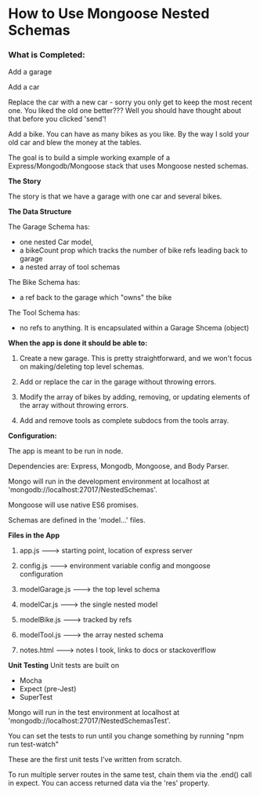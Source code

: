 # How to Use Mongoose Nested Schemas

### What is Completed:

Add a garage

Add a car

Replace the car with a new car - sorry you only get to keep the most recent one.
 You liked the old one better??? Well you should have thought about that before 
 you clicked 'send'!
 
Add a bike. You can have as many bikes as you like. By the way I sold your old car
 and blew the money at the tables. 

The goal is to build a simple working example of a Express/Mongodb/Mongoose stack
that uses Mongoose nested schemas.


**The Story**

The story is that we have a garage with one car and several bikes. 

**The Data Structure**


The Garage Schema has: 
 - one nested Car model,
 - a bikeCount prop which tracks the number of bike refs leading back to garage
 - a nested array of tool schemas
 
The Bike Schema has:
  - a ref back to the garage which "owns" the bike
  
The Tool Schema has:
  - no refs to anything. It is encapsulated within a Garage Shcema (object) 


**When the app is done it should be able to:**

1. Create a new garage. This is pretty straightforward, and we won't focus on making/deleting top
level schemas.

2. Add or replace the car in the garage without throwing errors.

3. Modify the array of bikes by adding, removing, or updating elements of the array without throwing errors.

4. Add and remove tools as complete subdocs from the tools array.


**Configuration:**

The app is meant to be run in node.

Dependencies are: Express, Mongodb, Mongoose, and Body Parser.

Mongo will run in the development environment at localhost at 'mongodb://localhost:27017/NestedSchemas'.

Mongoose will use native ES6 promises.

Schemas are defined in the 'model...' files.

**Files in the App**

1. app.js ---> starting point, location of express server

2. config.js ---> environment variable config and mongoose configuration

3. modelGarage.js ---> the top level schema

4. modelCar.js ---> the single nested model

5. modelBike.js ---> tracked by refs

6. modelTool.js ---> the array nested schema

7. notes.html ---> notes I took, links to docs or stackoverlflow



**Unit Testing**
Unit tests are built on
 - Mocha
 - Expect (pre-Jest)
 - SuperTest 
 
 Mongo will run in the test environment at localhost at 'mongodb://localhost:27017/NestedSchemasTest'.
 
 You can set the tests to run until you change something by running "npm run test-watch"
 
 These are the first unit tests I've written from scratch.
 
 To run multiple server routes in the same test, chain them via the .end() call in expect. 
 You can access returned data via the 'res' property.
 
 



